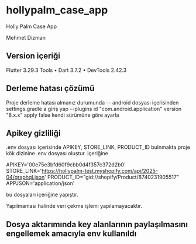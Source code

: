 # hollypalm_case_app
Holly Palm Case App

Mehmet Dizman

## Version içeriği
Flutter 3.29.3 
Tools • Dart 3.7.2 • DevTools 2.42.3

## Derleme hatası çözümü
Proje derleme hatası almanız durumunda 
-- android dosyası içerisinden settings.gradle a giriş yap
--plugins id "com.android.application" version "8.x.x" apply false kendi sürümüne göre ayarla

## Apikey gizliliği
.env dosyası içerisinde APIKEY, STORE_LINK, PRODUCT_ID bulnmakta
proje kök dizinine .env dosyası oluştur. 
içeriğine 

APIKEY='00e75e3bfd60f9cbb0d4f357c372d2b0'
STORE_LINK='https://hollypalm-test.myshopify.com/api/2025-04/graphql.json'
PRODUCT_ID="gid://shopify/Product/8740231905517"
APPJSON='application/json'

bu dosyaları içeriğine yapıştır. 

Yapılmaması halinde veri çekme işlemi yapılamayacaktır.

## Dosya aktarımında key alanlarının paylaşılmasını engellemek amacıyla env kullanıldı